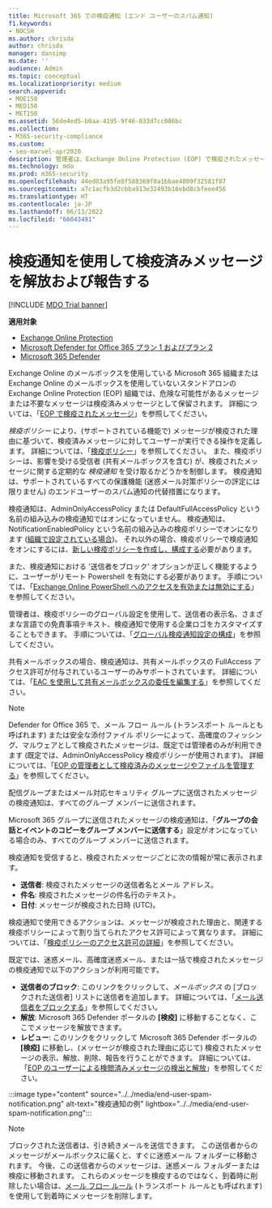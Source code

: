 ```yaml
---
title: Microsoft 365 での検疫通知 (エンド ユーザーのスパム通知)
f1.keywords:
- NOCSH
ms.author: chrisda
author: chrisda
manager: dansimp
ms.date: ''
audience: Admin
ms.topic: conceptual
ms.localizationpriority: medium
search.appverid:
- MOE150
- MED150
- MET150
ms.assetid: 56de4ed5-b0aa-4195-9f46-033d7cc086bc
ms.collection:
- M365-security-compliance
ms.custom:
- seo-marvel-apr2020
description: 管理者は、Exchange Online Protection (EOP) で検疫されたメッセージのエンドユーザーのスパム通知について学ぶことができます。
ms.technology: mdo
ms.prod: m365-security
ms.openlocfilehash: 44ed83a95fe8f588369f0a1bbae4809f32581f87
ms.sourcegitcommit: a7c1acfb3d2cbba913e32493b16ebd8cbfeee456
ms.translationtype: HT
ms.contentlocale: ja-JP
ms.lasthandoff: 06/13/2022
ms.locfileid: "66043491"
---
```

# <a name="use-quarantine-notifications-to-release-and-report-quarantined-messages"></a>検疫通知を使用して検疫済みメッセージを解放および報告する

[!INCLUDE [MDO Trial banner](../includes/mdo-trial-banner.md)]

**適用対象**
- [Exchange Online Protection](exchange-online-protection-overview.md)
- [Microsoft Defender for Office 365 プラン 1 およびプラン 2](defender-for-office-365.md)
- [Microsoft 365 Defender](../defender/microsoft-365-defender.md)

Exchange Online のメールボックスを使用している Microsoft 365 組織または Exchange Online のメールボックスを使用していないスタンドアロンの Exchange Online Protection (EOP) 組織では、危険な可能性があるメッセージまたは不要なメッセージは検疫済みメッセージとして保留されます。 詳細については、「[EOP で検疫されたメッセージ](quarantine-email-messages.md)」を参照してください。

_検疫ポリシー_ により、(サポートされている機能で) メッセージが検疫された理由に基づいて、検疫済みメッセージに対してユーザーが実行できる操作を定義します。 詳細については、「[検疫ポリシー](quarantine-policies.md)」を参照してください。 また、検疫ポリシーは、影響を受ける受信者 (共有メールボックスを含む) が、検疫されたメッセージに関する定期的な _検疫通知_ を受け取るかどうかを制御します。 検疫通知は、サポートされているすべての保護機能 (迷惑メール対策ポリシーの評定には限りません) のエンドユーザーのスパム通知の代替措置になります。

検疫通知は、AdminOnlyAccessPolicy または DefaultFullAccessPolicy という名前の組み込みの検疫通知ではオンになっていません。 検疫通知は、NotificationEnabledPolicy という名前の組み込みの検疫ポリシーでオンになります ([組織で設定されている場合](quarantine-policies.md#full-access-permissions-and-quarantine-notifications))。 それ以外の場合、検疫ポリシーで検疫通知をオンにするには、[新しい検疫ポリシーを作成し、構成する](quarantine-policies.md#step-1-create-quarantine-policies-in-the-microsoft-365-defender-portal)必要があります。

また、検疫通知における '送信者をブロック' オプションが正しく機能するように、ユーザーがリモート Powershell を有効にする必要があります。 手順については、「[Exchange Online PowerShell へのアクセスを有効または無効にする](/powershell/exchange/disable-access-to-exchange-online-powershell)」を参照してください。

管理者は、検疫ポリシーのグローバル設定を使用して、送信者の表示名、さまざまな言語での免責事項テキスト、検疫通知で使用する企業ロゴをカスタマイズすることもできます。 手順については、「[グローバル検疫通知設定の構成](quarantine-policies.md#configure-global-quarantine-notification-settings-in-the-microsoft-365-defender-portal)」を参照してください。

共有メールボックスの場合、検疫通知は、共有メールボックスの FullAccess アクセス許可が付与されているユーザーのみサポートされています。 詳細については、「[EAC を使用して共有メールボックスの委任を編集する](/Exchange/collaboration-exo/shared-mailboxes#use-the-eac-to-edit-shared-mailbox-delegation)」を参照してください。

> [!NOTE]
> Defender for Office 365 で、メール フロー ルール (トランスポート ルールとも呼ばれます) または安全な添付ファイル ポリシーによって、高確度のフィッシング、マルウェアとして検疫されたメッセージは、既定では管理者のみが利用できます (既定では、AdminOnlyAccessPolicy 検疫ポリシーが使用されます)。 詳細については、「[EOP の管理者として検疫済みのメッセージやファイルを管理する](manage-quarantined-messages-and-files.md)」を参照してください。
>
> 配信グループまたはメール対応セキュリティ グループに送信されたメッセージの検疫通知は、すべてのグループ メンバーに送信されます。
>
> Microsoft 365 グループに送信されたメッセージの検疫通知は、「**グループの会話とイベントのコピーをグループ メンバーに送信する**」設定がオンになっている場合のみ、すべてのグループ メンバーに送信されます。

検疫通知を受信すると、検疫されたメッセージごとに次の情報が常に表示されます。

- **送信者**: 検疫されたメッセージの送信者名とメール アドレス。
- **件名**: 検疫されたメッセージの件名行のテキスト。
- **日付**: メッセージが検疫された日時 (UTC)。

検疫通知で使用できるアクションは、メッセージが検疫された理由と、関連する検疫ポリシーによって割り当てられたアクセス許可によって異なります。 詳細については、「[検疫ポリシーのアクセス許可の詳細](quarantine-policies.md#quarantine-policy-permission-details)」を参照してください。

既定では、迷惑メール、高確度迷惑メール、または一括で検疫されたメッセージの検疫通知で以下のアクションが利用可能です。

- **送信者のブロック**: このリンクをクリックして、_メールボックス_ の [ブロックされた送信者] リストに送信者を追加します。 詳細については、「[メール送信者をブロックする](https://support.microsoft.com/office/b29fd867-cac9-40d8-aed1-659e06a706e4)」を参照してください。
- **解放**: Microsoft 365 Defender ポータルの **[検疫]** に移動することなく、ここでメッセージを解放できます。
- **レビュー**: このリンクをクリックして Microsoft 365 Defender ポータルの **[検疫]** に移動し、(メッセージが検疫された理由に応じて) 検疫されたメッセージの表示、解放、削除、報告を行うことができます。 詳細については、「[EOP のユーザーによる検閲済みメッセージの検出と解放](find-and-release-quarantined-messages-as-a-user.md)」を参照してください。

:::image type="content" source="../../media/end-user-spam-notification.png" alt-text="検疫通知の例" lightbox="../../media/end-user-spam-notification.png":::

> [!NOTE]
> ブロックされた送信者は、引き続きメールを送信できます。 この送信者からのメッセージがメールボックスに届くと、すぐに迷惑メール フォルダーに移動されます。 今後、この送信者からのメッセージは、迷惑メール フォルダーまたは検疫に移動されます。 これらのメッセージを検疫するのではなく、到着時に削除したい場合は、[メール フロー ルール](/exchange/security-and-compliance/mail-flow-rules/mail-flow-rules) (トランスポート ルールとも呼ばれます) を使用して到着時にメッセージを削除します。
